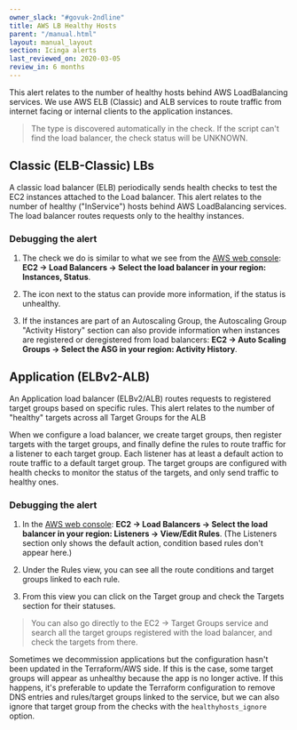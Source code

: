 ```yaml
---
owner_slack: "#govuk-2ndline"
title: AWS LB Healthy Hosts
parent: "/manual.html"
layout: manual_layout
section: Icinga alerts
last_reviewed_on: 2020-03-05
review_in: 6 months
---
```


This alert relates to the number of healthy hosts behind AWS LoadBalancing services. We use AWS ELB (Classic) and ALB services to route traffic from internet facing or internal clients to the application instances.

> The type is discovered automatically in the check. If the script can't find the load balancer, the check status will be UNKNOWN.

## Classic (ELB-Classic) LBs

A classic load balancer (ELB) periodically sends health checks to test the EC2 instances attached to the Load balancer. This alert relates to the number of healthy ("InService") hosts behind AWS LoadBalancing services. The load balancer routes requests only to the healthy instances.

### Debugging the alert

1. The check we do is similar to what we see from the [AWS web console][aws-console]: **EC2 -> Load Balancers -> Select the load balancer in your region: Instances, Status**.

1. The icon next to the status can provide more information, if the status is unhealthy.

1. If the instances are part of an Autoscaling Group, the Autoscaling Group "Activity History" section can also provide information when instances are registered or deregistered from load balancers: **EC2 -> Auto Scaling Groups -> Select the ASG in your region: Activity History**.

## Application (ELBv2-ALB)

An Application load balancer (ELBv2/ALB) routes requests to registered target groups based on specific rules. This alert relates to the number of "healthy" targets across all Target Groups for the ALB

When we configure a load balancer, we create target groups, then register targets with the target groups, and finally define the rules to route traffic for a listener to each target group. Each listener has at least a default action to route traffic to a default target group. The target groups are configured with health checks to monitor the status of the targets, and only send traffic to healthy ones.

### Debugging the alert

1. In the [AWS web console][aws-console]: **EC2 -> Load Balancers -> Select the load balancer in your region: Listeners -> View/Edit Rules**. (The Listeners section only shows the default action, condition based rules don't appear here.)

1. Under the Rules view, you can see all the route conditions and target groups linked to each rule.
1. From this view you can click on the Target group and check the Targets section for their statuses.

> You can also go directly to the EC2 -> Target Groups service and search all the target groups registered with the load balancer, and check the targets from there.

Sometimes we decommission applications but the configuration hasn't been updated in the Terraform/AWS side. If this is the case, some target groups will appear as unhealthy because the app is no longer active. If this happens, it's preferable to update the Terraform configuration to remove DNS entries and rules/target groups linked to the service, but we can also ignore that target group from the checks with the `healthyhosts_ignore` option.

[aws-console]: /manual/access-aws-console.html

